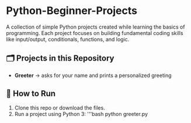 # Python-Beginner-Projects
A collection of simple Python projects created while learning the basics of programming.
Each project focuses on building fundamental coding skills like input/output, conditionals, functions, and logic.

## 🗂️ Projects in this Repository
- **Greeter** -> asks for your name and prints a personalized greeting

## 🚀 How to Run
1. Clone this repo or download the files.
2. Run a project using Python 3:
   '''bash
   python greeter.py
